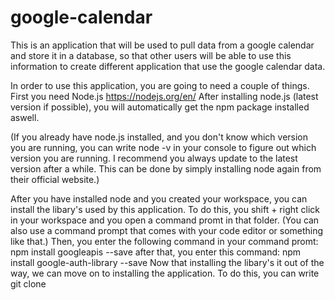# google-calendar
This is an application that will be used to pull data from a google calendar and store it in a database, so that other users will be able to use this information to create different application that use the google calendar data.

In order to use this application, you are going to need a couple of things.
First you need Node.js https://nodejs.org/en/
After installing node.js (latest version if possible), you will automatically get the npm package installed aswell.

(If you already have node.js installed, and you don't know which version you are running, you can write node -v in your console to figure out which version you are running. I recommend you always update to the latest version after a while. This can be done by simply installing node again from their official website.)

After you have installed node and you created your workspace, you can install the libary's used by this application. To do this, you shift + right click in your workspace and you open a command promt in that folder. (You can also use a command prompt that comes with your code editor or something like that.)
Then, you enter the following command in your command promt: npm install googleapis --save
after that, you enter this command: npm install google-auth-library --save
Now that installing the libary's it out of the way, we can move on to installing the application.
To do this, you can write git clone 
